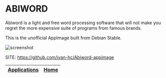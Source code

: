 # ABIWORD

 Abiword is a light and free word processing software that will not make you 
 regret the more expensive suite of programs from famous brands.
 
 This is the unofficial AppImage built from Debian Stable.
 
 ![screenshot](http://abiworditalia.altervista.org/immagini/abiword_linux.png)

 SITE: https://github.com/ivan-hc/Abiword-appimage

 | [Applications](https://portable-linux-apps.github.io/apps.html) | [Home](https://portable-linux-apps.github.io)
 | --- | --- |
